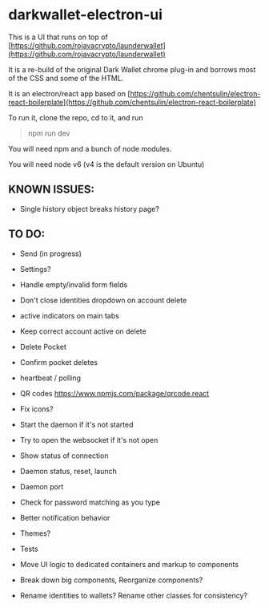 # darkwallet-electron-ui

This is a UI that runs on top of [https://github.com/rojavacrypto/launderwallet](https://github.com/rojavacrypto/launderwallet)

It is a re-build of the original Dark Wallet chrome plug-in and borrows most of the CSS and some of the HTML.

It is an electron/react app based on [https://github.com/chentsulin/electron-react-boilerplate](https://github.com/chentsulin/electron-react-boilerplate)

To run it, clone the repo, cd to it, and run 

> npm run dev

You will need npm and a bunch of node modules.

You will need node v6 (v4 is the default version on Ubuntu)

## KNOWN ISSUES:

- Single history object breaks history page?

## TO DO:

- Send (in progress)
- Settings?
- Handle empty/invalid form fields
- Don't close identities dropdown on account delete
- active indicators on main tabs
- Keep correct account active on delete
- Delete Pocket
- Confirm pocket deletes

- heartbeat / polling

- QR codes https://www.npmjs.com/package/qrcode.react
- Fix icons?
- Start the daemon if it's not started
- Try to open the websocket if it's not open
- Show status of connection
- Daemon status, reset, launch
- Daemon port
- Check for password matching as you type
- Better notification behavior

- Themes?

- Tests
- Move UI logic to dedicated containers and markup to components
- Break down big components, Reorganize components?
- Rename identities to wallets? Rename other classes for consistency?
